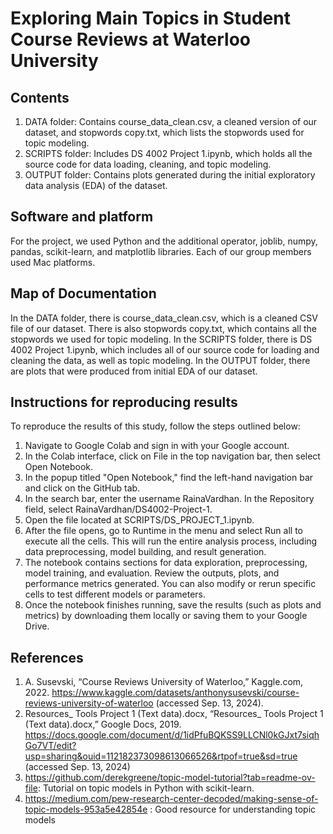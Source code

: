 # Exploring Main Topics in Student Course Reviews at Waterloo University

## Contents
1. DATA folder: Contains course_data_clean.csv, a cleaned version of our dataset, and stopwords copy.txt, which lists the stopwords used for topic modeling.
2. SCRIPTS folder: Includes DS 4002 Project 1.ipynb, which holds all the source code for data loading, cleaning, and topic modeling.
3. OUTPUT folder: Contains plots generated during the initial exploratory data analysis (EDA) of the dataset.

## Software and platform
For the project, we used Python and the additional operator, joblib, numpy, pandas, scikit-learn, and matplotlib libraries. Each of our group members used Mac platforms.

## Map of Documentation
In the DATA folder, there is course_data_clean.csv, which is a cleaned CSV file of our dataset. There is also stopwords copy.txt, which contains all the stopwords we used for topic modeling. In the SCRIPTS folder, there is DS 4002 Project 1.ipynb, which includes all of our source code for loading and cleaning the data, as well as topic modeling. In the OUTPUT folder, there are plots that were produced from initial EDA of our dataset.


## Instructions for reproducing results
To reproduce the results of this study, follow the steps outlined below:

1. Navigate to Google Colab and sign in with your Google account.
2. In the Colab interface, click on File in the top navigation bar, then select Open Notebook.
3. In the popup titled "Open Notebook," find the left-hand navigation bar and click on the GitHub tab.
4. In the search bar, enter the username RainaVardhan. In the Repository field, select RainaVardhan/DS4002-Project-1.
5. Open the file located at SCRIPTS/DS_PROJECT_1.ipynb.
6. After the file opens, go to Runtime in the menu and select Run all to execute all the cells. This will run the entire analysis process, including data preprocessing, model building, and result generation.
7. The notebook contains sections for data exploration, preprocessing, model training, and evaluation. Review the outputs, plots, and performance metrics generated. You can also modify or rerun specific cells to test different models or parameters.
8.  Once the notebook finishes running, save the results (such as plots and metrics) by downloading them locally or saving them to your Google Drive.


## References
1. A. Susevski, “Course Reviews University of Waterloo,” Kaggle.com, 2022. https://www.kaggle.com/datasets/anthonysusevski/course-reviews-university-of-waterloo (accessed Sep. 13, 2024).
2. Resources_ Tools Project 1 (Text data).docx, “Resources_ Tools Project 1 (Text data).docx,” Google Docs, 2019. https://docs.google.com/document/d/1idPfuBQKSS9LLCNl0kGJxt7siqhGo7VT/edit?usp=sharing&ouid=112182373098613066526&rtpof=true&sd=true (accessed Sep. 13, 2024)
3. https://github.com/derekgreene/topic-model-tutorial?tab=readme-ov-file: Tutorial on topic models in Python with scikit-learn.
4. https://medium.com/pew-research-center-decoded/making-sense-of-topic-models-953a5e42854e : Good resource for understanding topic models 

